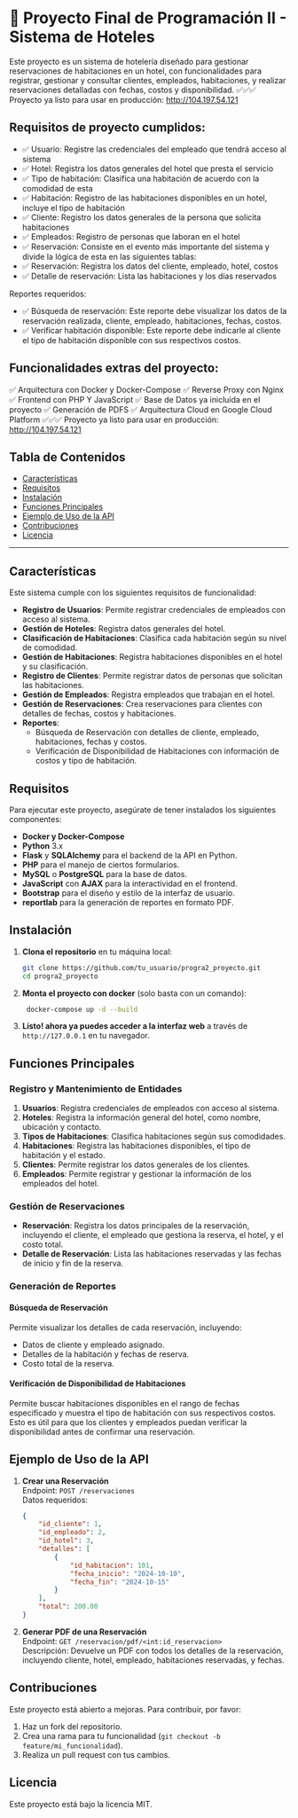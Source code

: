 # 🐍 Proyecto Final de Programación II - Sistema de Hoteles

Este proyecto es un sistema de hotelería diseñado para gestionar reservaciones de habitaciones en un hotel, con funcionalidades para registrar, gestionar y consultar clientes, empleados, habitaciones, y realizar reservaciones detalladas con fechas, costos y disponibilidad.
✅✅✅ Proyecto ya listo para usar en producción: http://104.197.54.121

## Requisitos de proyecto cumplidos:
- ✅ Usuario: Registre las credenciales del empleado que tendrá acceso al sistema
- ✅ Hotel: Registra los datos generales del hotel que presta el servicio
- ✅ Tipo de habitación: Clasifica una habitación de acuerdo con la comodidad de esta
- ✅ Habitación: Registro de las habitaciones disponibles en un hotel, incluye el tipo de habitación
- ✅ Cliente: Registro los datos generales de la persona que solicita habitaciones
- ✅ Empleados: Registro de personas que laboran en el hotel
- ✅ Reservación: Consiste en el evento más importante del sistema y divide la lógica de esta en las siguientes tablas:
- ✅ Reservación: Registra los datos del cliente, empleado, hotel, costos
- ✅ Detalle de reservación: Lista las habitaciones y los días reservados

Reportes requeridos:
- ✅ Búsqueda de reservación: Este reporte debe visualizar los datos de la reservación realizada, cliente, empleado, habitaciones, fechas, costos.
- ✅ Verificar habitación disponible: Este reporte debe indicarle al cliente el tipo de habitación disponible con sus respectivos costos.

## Funcionalidades extras del proyecto:
✅ Arquitectura con Docker y Docker-Compose
✅ Reverse Proxy con Nginx
✅ Frontend con PHP Y JavaScript
✅ Base de Datos ya inicluida en el proyecto
✅ Generación de PDFS
✅ Arquitectura Cloud en Google Cloud Platform
✅✅✅ Proyecto ya listo para usar en producción: http://104.197.54.121



## Tabla de Contenidos
- [Características](#características)
- [Requisitos](#requisitos)
- [Instalación](#instalación)
- [Funciones Principales](#funciones-principales)
- [Ejemplo de Uso de la API](#ejemplo-de-uso-de-la-api)
- [Contribuciones](#contribuciones)
- [Licencia](#licencia)

---

## Características

Este sistema cumple con los siguientes requisitos de funcionalidad:

- **Registro de Usuarios**: Permite registrar credenciales de empleados con acceso al sistema.
- **Gestión de Hoteles**: Registra datos generales del hotel.
- **Clasificación de Habitaciones**: Clasifica cada habitación según su nivel de comodidad.
- **Gestión de Habitaciones**: Registra habitaciones disponibles en el hotel y su clasificación.
- **Registro de Clientes**: Permite registrar datos de personas que solicitan las habitaciones.
- **Gestión de Empleados**: Registra empleados que trabajan en el hotel.
- **Gestión de Reservaciones**: Crea reservaciones para clientes con detalles de fechas, costos y habitaciones.
- **Reportes**:
  - Búsqueda de Reservación con detalles de cliente, empleado, habitaciones, fechas y costos.
  - Verificación de Disponibilidad de Habitaciones con información de costos y tipo de habitación.

## Requisitos

Para ejecutar este proyecto, asegúrate de tener instalados los siguientes componentes:
- **Docker y Docker-Compose**
- **Python** 3.x
- **Flask** y **SQLAlchemy** para el backend de la API en Python.
- **PHP** para el manejo de ciertos formularios.
- **MySQL** o **PostgreSQL** para la base de datos.
- **JavaScript** con **AJAX** para la interactividad en el frontend.
- **Bootstrap** para el diseño y estilo de la interfaz de usuario.
- **reportlab** para la generación de reportes en formato PDF.

## Instalación

1. **Clona el repositorio** en tu máquina local:
   ```bash
   git clone https://github.com/tu_usuario/progra2_proyecto.git
   cd progra2_proyecto
   ```

2. **Monta el proyecto con docker** (solo basta con un comando):
   ```bash
    docker-compose up -d --build
   ```

3. **Listo! ahora ya puedes acceder a la interfaz web** a través de `http://127.0.0.1` en tu navegador.


## Funciones Principales

### Registro y Mantenimiento de Entidades

1. **Usuarios**: Registra credenciales de empleados con acceso al sistema.
2. **Hoteles**: Registra la información general del hotel, como nombre, ubicación y contacto.
3. **Tipos de Habitaciones**: Clasifica habitaciones según sus comodidades.
4. **Habitaciones**: Registra las habitaciones disponibles, el tipo de habitación y el estado.
5. **Clientes**: Permite registrar los datos generales de los clientes.
6. **Empleados**: Permite registrar y gestionar la información de los empleados del hotel.

### Gestión de Reservaciones

- **Reservación**: Registra los datos principales de la reservación, incluyendo el cliente, el empleado que gestiona la reserva, el hotel, y el costo total.
- **Detalle de Reservación**: Lista las habitaciones reservadas y las fechas de inicio y fin de la reserva.

### Generación de Reportes

#### Búsqueda de Reservación

Permite visualizar los detalles de cada reservación, incluyendo:

- Datos de cliente y empleado asignado.
- Detalles de la habitación y fechas de reserva.
- Costo total de la reserva.

#### Verificación de Disponibilidad de Habitaciones

Permite buscar habitaciones disponibles en el rango de fechas especificado y muestra el tipo de habitación con sus respectivos costos. Esto es útil para que los clientes y empleados puedan verificar la disponibilidad antes de confirmar una reservación.

## Ejemplo de Uso de la API

1. **Crear una Reservación**  
   Endpoint: `POST /reservaciones`  
   Datos requeridos:
   ```json
   {
       "id_cliente": 1,
       "id_empleado": 2,
       "id_hotel": 3,
       "detalles": [
           {
               "id_habitacion": 101,
               "fecha_inicio": "2024-10-10",
               "fecha_fin": "2024-10-15"
           }
       ],
       "total": 200.00
   }
   ```

2. **Generar PDF de una Reservación**  
   Endpoint: `GET /reservacion/pdf/<int:id_reservacion>`  
   Descripción: Devuelve un PDF con todos los detalles de la reservación, incluyendo cliente, hotel, empleado, habitaciones reservadas, y fechas.

## Contribuciones

Este proyecto está abierto a mejoras. Para contribuir, por favor:

1. Haz un fork del repositorio.
2. Crea una rama para tu funcionalidad (`git checkout -b feature/mi_funcionalidad`).
3. Realiza un pull request con tus cambios.

## Licencia

Este proyecto está bajo la licencia MIT.
